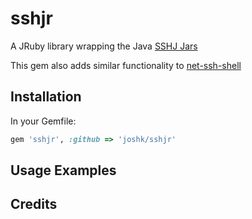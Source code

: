 sshjr
=========

A JRuby library wrapping the Java [SSHJ Jars](https://github.com/shikhar/sshj)

This gem also adds similar functionality to [net-ssh-shell](https://github.com/mitchellh/net-ssh-shell)

Installation
------------

In your Gemfile:

```ruby
gem 'sshjr', :github => 'joshk/sshjr'
```

Usage Examples
--------------



Credits
-------

